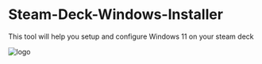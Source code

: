 # Steam-Deck-Windows-Installer
This tool will help you setup and configure Windows 11 on your steam deck

![logo](https://steamdeckwindows.github.io/Steam-Deck-Windows/assets/img/steam-deck-windows.jpg)